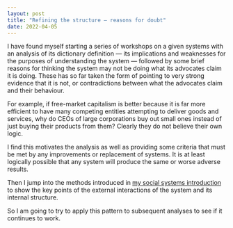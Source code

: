 ```yaml
---
layout: post
title: "Refining the structure ― reasons for doubt"
date: 2022-04-05
---
```


I have found myself starting a series of workshops on a given systems with an analysis of its dictionary definition ― its implications and weaknesses for the purposes of understanding the system ― followed by some brief reasons for thinking the system may not be doing what its advocates claim it is doing. These has so far taken the form of pointing to very strong evidence that it is not, or contradictions between what the advocates claim and their behaviour.

For example, if free-market capitalism is better because it is far more efficient to have many competing entities attempting to deliver goods and services, why do CEOs of large corporations buy out small ones instead of just buying their products from them? Clearly they do not believe their own logic.

I find this motivates the analysis as well as providing some criteria that must be met by any improvements or replacement of systems. It is at least logically possible that any system will produce the same or worse adverse results.

Then I jump into the methods introduced in [my social systems introduction](/workbook/socialsystemsintro) to show the key points of the external interactions of the system and its internal structure.

So I am going to try to apply this pattern to subsequent analyses to see if it continues to work.
